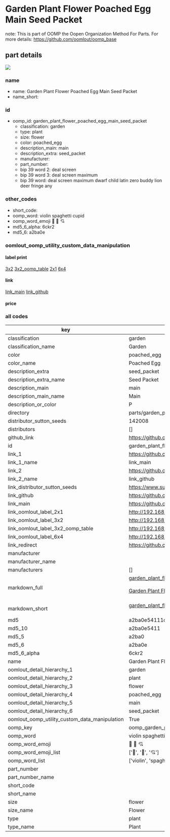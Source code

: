 # Garden Plant Flower Poached Egg Main Seed Packet  

note: This is part of OOMP the Oopen Organization Method For Parts. For more details: https://github.com/oomlout/oomp_base

##  part details
[![](image_600.jpg)](image.jpg)  







### name
* name: Garden Plant Flower Poached Egg Main Seed Packet
* name_short: 
### id
* oomp_id: garden_plant_flower_poached_egg_main_seed_packet
  * classification: garden
  * type: plant
  * size: flower
  * color: poached_egg
  * description_main: main
  * description_extra: seed_packet
  * manufacturer: 
  * part_number: 
  * bip 39 word 2: deal screen
  * bip 39 word 3: deal screen maximum
  * bip 39 word: deal screen maximum dwarf child latin zero buddy lion deer fringe any

### other_codes
* short_code: 
* oomp_word: violin spaghetti cupid
* oomp_word_emoji :violin: :spaghetti: :cupid:
* md5_6_alpha: 6ckr2
* md5_6: a2ba0e






### oomlout_oomp_utility_custom_data_manipulation
#### label print
[3x2](http://192.168.1.245:1112/?label=oomp%206ckr2)
[3x2_oomp_table](http://192.168.1.108:1112/?label=oomp%206ckr2)
[2x1](http://192.168.1.242:1112/?label=oomp%206ckr2)
[6x4](http://192.168.1.55:1112/?label=oomp%206ckr2)    

#### link

[link_main](https://github.com/oomlout/oomlout_oomp_version_1_messy/tree/main/parts/garden_plant_flower_poached_egg_main_seed_packet) [link_github](https://github.com/oomlout/oomlout_oomp_version_1_messy/tree/main/parts/garden_plant_flower_poached_egg_main_seed_packet)                             

#### price







### all codes 
| key | value |  
| --- | --- |  
| classification | garden |  
| classification_name | Garden |  
| color | poached_egg |  
| color_name | Poached Egg |  
| description_extra | seed_packet |  
| description_extra_name | Seed Packet |  
| description_main | main |  
| description_main_name | Main |  
| description_or_color | P  |  
| directory | parts/garden_plant_flower_poached_egg_main_seed_packet |  
| distributor_sutton_seeds | 142008 |  
| distributors | [] |  
| github_link | https://github.com/oomlout/oomlout_oomp_part_src/tree/main/parts/garden_plant_flower_poached_egg_main_seed_packet |  
| id | garden_plant_flower_poached_egg_main_seed_packet |  
| link_1 | https://github.com/oomlout/oomlout_oomp_version_1_messy/tree/main/parts/garden_plant_flower_poached_egg_main_seed_packet |  
| link_1_name | link_main |  
| link_2 | https://github.com/oomlout/oomlout_oomp_version_1_messy/tree/main/parts/garden_plant_flower_poached_egg_main_seed_packet |  
| link_2_name | link_github |  
| link_distributor_sutton_seeds | https://www.suttons.co.uk/SUDM2/lupin-gallery-mix-seeds_mh-623 |  
| link_github | https://github.com/oomlout/oomlout_oomp_version_1_messy/tree/main/parts/garden_plant_flower_poached_egg_main_seed_packet |  
| link_main | https://github.com/oomlout/oomlout_oomp_version_1_messy/tree/main/parts/garden_plant_flower_poached_egg_main_seed_packet |  
| link_oomlout_label_2x1 | http://192.168.1.242:1112/?label=oomp%206ckr2 |  
| link_oomlout_label_3x2 | http://192.168.1.245:1112/?label=oomp%206ckr2 |  
| link_oomlout_label_3x2_oomp_table | http://192.168.1.108:1112/?label=oomp%206ckr2 |  
| link_oomlout_label_6x4 | http://192.168.1.55:1112/?label=oomp%206ckr2 |  
| link_redirect | https://github.com/oomlout/oomlout_oomp_version_1_messy/tree/main/parts/garden_plant_flower_poached_egg_main_seed_packet |  
| manufacturer |  |  
| manufacturer_name |  |  
| manufacturers | [] |  
| markdown_full | [garden_plant_flower_poached_egg_main_seed_packet](none)<br>[](none)<br>[Garden Plant Flower Poached Egg Main Seed Packet](none)<br><br> |  
| markdown_short | [garden_plant_flower_poached_egg_main_seed_packet](none)<br><br> |  
| md5 | a2ba0e54111d7ff5f593f44b12f061c1 |  
| md5_10 | a2ba0e5411 |  
| md5_5 | a2ba0 |  
| md5_6 | a2ba0e |  
| md5_6_alpha | 6ckr2 |  
| name | Garden Plant Flower Poached Egg Main Seed Packet |  
| oomlout_detail_hierarchy_1 | garden |  
| oomlout_detail_hierarchy_2 | plant |  
| oomlout_detail_hierarchy_3 | flower |  
| oomlout_detail_hierarchy_4 | poached_egg |  
| oomlout_detail_hierarchy_5 | main |  
| oomlout_detail_hierarchy_6 | seed_packet |  
| oomlout_oomp_utility_custom_data_manipulation | True |  
| oomp_key | oomp_garden_plant_flower_poached_egg_main_seed_packet |  
| oomp_word | violin spaghetti cupid |  
| oomp_word_emoji | :violin: :spaghetti: :cupid: |  
| oomp_word_emoji_list | [':violin:', ':spaghetti:', ':cupid:'] |  
| oomp_word_list | ['violin', 'spaghetti', 'cupid'] |  
| part_number |  |  
| part_number_name |  |  
| short_code |  |  
| short_name |  |  
| size | flower |  
| size_name | Flower |  
| type | plant |  
| type_name | Plant |  
